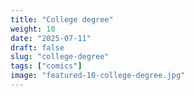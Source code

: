 ```yaml
---
title: "College degree"
weight: 10
date: "2025-07-11"
draft: false
slug: "college-degree"
tags: ["comics"]
image: "featured-10-college-degree.jpg"
---
```

